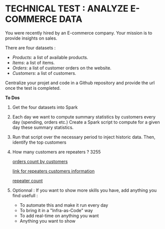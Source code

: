 # TECHNICAL TEST : ANALYZE E-COMMERCE DATA

You were recently hired by an E-commerce company. Your mission is to provide insights on sales.

There are four datasets :
* *Products*: a list of available products.
* *Items*: a list of items.
* *Orders*: a list of customer orders on the website.
* *Customers*: a list of customers.

Centralize your projet and code in a Github repository and provide the url once the test is completed.

**To Dos**
1. Get the four datasets into Spark
2. Each day we want to compute summary statistics by customers every day (spending, orders etc.)
Create a Spark script to compute for a given day these summary statistics.
3. Run that script over the necessary period to inject historic data. Then, identify the top customers
4. How many customers are repeaters ? 3255


	[orders count by customers](https://github.com/TeriRomain/SparkExample/blob/main/warehouse/business/repeaters/repeaters_count_orders/part-00000-f8ddbf43-0754-452f-9430-9887e67f0177-c000.csv)
	
	
	[link for repeaters customers information](https://github.com/TeriRomain/SparkExample/blob/main/warehouse/business/repeaters/repeaters/part-00000-6aa055dc-6fb5-42a3-8084-d9ecd498af6a-c000.csv)
	
	[repeater count](https://github.com/TeriRomain/SparkExample/blob/main/warehouse/business/repeaters/nb_repeaters/part-00000-2fe51cb1-a934-4466-9e17-73bb008a02b1-c000.csv)

6. Optionnal : If you want to show more skills you have, add anything you find usefull :
	- To automate this and make it run every day
	- To bring it in a "Infra-as-Code" way
	- To add real-time on anything you want
	- Anything you want to show
